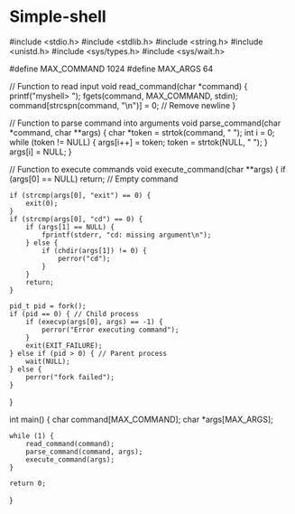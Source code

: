 # Simple-shell
#include <stdio.h>
#include <stdlib.h>
#include <string.h>
#include <unistd.h>
#include <sys/types.h>
#include <sys/wait.h>

#define MAX_COMMAND 1024
#define MAX_ARGS 64

// Function to read input
void read_command(char *command) {
    printf("myshell> ");
    fgets(command, MAX_COMMAND, stdin);
    command[strcspn(command, "\n")] = 0; // Remove newline
}

// Function to parse command into arguments
void parse_command(char *command, char **args) {
    char *token = strtok(command, " ");
    int i = 0;
    while (token != NULL) {
        args[i++] = token;
        token = strtok(NULL, " ");
    }
    args[i] = NULL;
}

// Function to execute commands
void execute_command(char **args) {
    if (args[0] == NULL) return; // Empty command
    
    if (strcmp(args[0], "exit") == 0) {
        exit(0);
    }
    if (strcmp(args[0], "cd") == 0) {
        if (args[1] == NULL) {
            fprintf(stderr, "cd: missing argument\n");
        } else {
            if (chdir(args[1]) != 0) {
                perror("cd");
            }
        }
        return;
    }
    
    pid_t pid = fork();
    if (pid == 0) { // Child process
        if (execvp(args[0], args) == -1) {
            perror("Error executing command");
        }
        exit(EXIT_FAILURE);
    } else if (pid > 0) { // Parent process
        wait(NULL);
    } else {
        perror("fork failed");
    }
}

int main() {
    char command[MAX_COMMAND];
    char *args[MAX_ARGS];
    
    while (1) {
        read_command(command);
        parse_command(command, args);
        execute_command(args);
    }
    
    return 0;
}
